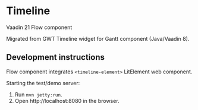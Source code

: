 # Timeline

Vaadin 21 Flow component

Migrated from GWT Timeline widget for Gantt component (Java/Vaadin 8).

## Development instructions

Flow component integrates `<timeline-element>` LitElement web component.


Starting the test/demo server:
1. Run `mvn jetty:run`.
2. Open http://localhost:8080 in the browser.